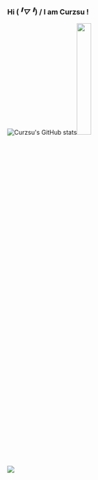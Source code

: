 ###  Hi (*╹▽╹*) / I am Curzsu !

![Curzsu's GitHub stats](https://github-readme-stats.vercel.app/api?username=Curzsu&show_icons=true&theme=radical)<img src="https://i0.imgs.ovh/2024/01/25/x1h03.gif" width="25.5%">

![](https://raw.githubusercontent.com/Curzsu/Curzsu/master/assets/github-contribution-grid-snake.svg)

<!--
**Curzsu/Curzsu** is a ✨ _special_ ✨ repository because its `README.md` (this file) appears on your GitHub profile.

Here are some ideas to get you started:

- 🔭 I’m currently working on ...
- 🌱 I’m currently learning ...
- 👯 I’m looking to collaborate on ...
- 🤔 I’m looking for help with ...
- 💬 Ask me about ...
- 📫 How to reach me: ...
- 😄 Pronouns: ...
- ⚡ Fun fact: ...
-->
